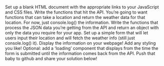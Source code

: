 Set up a blank HTML document with the appropriate links to your JavaScript and CSS files.
Write the functions that hit the API. You’re going to want functions that can take a location and return the weather data for that location. For now, just console.log() the information.
Write the functions that process the JSON data you’re getting from the API and return an object with only the data you require for your app.
Set up a simple form that will let users input their location and will fetch the weather info (still just console.log() it).
Display the information on your webpage!
Add any styling you like!
Optional: add a ‘loading’ component that displays from the time the form is submitted until the information comes back from the API.
Push that baby to github and share your solution below!
